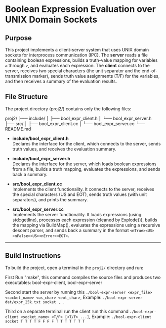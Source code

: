 # Boolean Expression Evaluation over UNIX Domain Sockets


## Purpose

This project implements a client-server system that uses UNIX domain sockets for interprocess communication (IPC). The **server** reads a file containing boolean expressions, builds a truth-value mapping for variables `a` through `z`, and evaluates each expression. The **client** connects to the server, receives two special characters (the unit separator and the end-of-transmission marker), sends truth value assignments (T/F) for the variables, and then receives a summary of the evaluation results.



## File Structure

The project directory (proj2/) contains only the following files:


proj2/
├── include/
│   ├── bool_expr_client.h
│   └── bool_expr_server.h
├── src/
│   ├── bool_expr_client.cc
│   └── bool_expr_server.cc
└── README.md


- **include/bool_expr_client.h**  
  Declares the interface for the client, which connects to the server, sends truth values, and receives the evaluation summary.

- **include/bool_expr_server.h**  
  Declares the interface for the server, which loads boolean expressions from a file, builds a truth mapping, evaluates the expressions, and sends back a summary.

- **src/bool_expr_client.cc**  
  Implements the client functionality. It connects to the server, receives the special characters (US and EOT), sends truth values (with unit separators), and prints the summary.

- **src/bool_expr_server.cc**  
  Implements the server functionality. It loads expressions (using std::getline), processes each expression (cleaned by Explode()), builds the mapping via BuildMap(), evaluates the expressions using a recursive descent parser, and sends back a summary in the format `<nTrue><US><nFalse><US><nError><EOT>`.

---

## Build Instructions

To build the project, open a terminal in the `proj2/` directory and run:

First Run "make", this command compiles the source files and produces two executables: bool-expr-client, bool-expr-server

Second start the server by running this `./bool-expr-server <expr_file> <socket_name> <us_char> <eot_char>`, Example: `./bool-expr-server dat/expr_25k.txt socket , .`

Third on a separate terminal run the client run this command `./bool-expr-client <socket_name> <T/F> [<T/F> ...]`, Example: `./bool-expr-client socket T T T T F F F F T T T T T T T`





